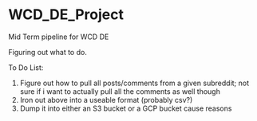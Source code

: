 # WCD_DE_Project
Mid Term pipeline for WCD DE

Figuring out what to do.

To Do List:
1. Figure out how to pull all posts/comments from a given subreddit; not sure if i want to actually pull all the comments as well though
2. Iron out above into a useable format (probably csv?)
3. Dump it into either an S3 bucket or a GCP bucket cause reasons